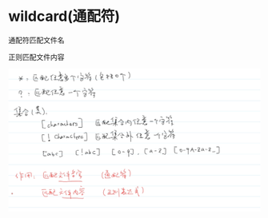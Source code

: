# wildcard(通配符)

通配符匹配文件名

正则匹配文件内容

![image.png](wildcard(%E9%80%9A%E9%85%8D%E7%AC%A6)%2019116660fc7280f1a295e476d6160160/image.png)
